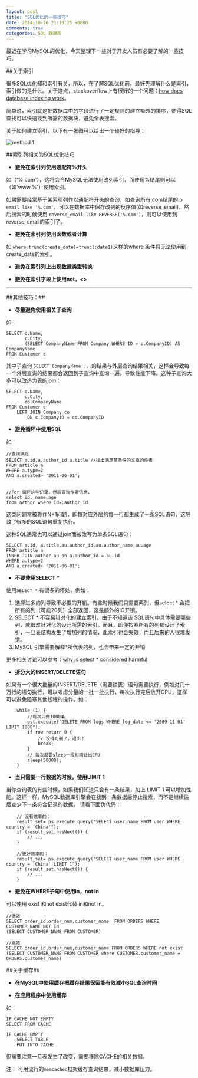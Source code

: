 ```yaml
---
layout: post
title: "SQL优化的一些技巧"
date: 2014-10-26 21:19:25 +0800
comments: true
categories: SQL 数据库
---
```



最近在学习MySQL的优化，今天整理下一些对于开发人员有必要了解的一些技巧。

##关于索引

很多SQL优化都和索引有关，所以，在了解SQL优化前，最好先理解什么是索引，索引做的是什么。关于这点，stackoverflow上有很好的一个问题：[how does database indexing work](http://stackoverflow.com/questions/1108/how-does-database-indexing-work/1130#1130)。

简单说，索引就是把数据库中的字段进行了一定规则的建立额外的排序，使得SQL查找可以快速找到所需的数据块，避免全表搜索。

关于如何建立索引，以下有一张图可以给出一个较好的指导：

![method 1](http://jaskey.github.io/images/SQL/Index_SQL_Tunning.png)


##索引列相关的SQL优化技巧

- **避免在索引列使用通配符%开头**

如（'%.com'），这将会令MySQL无法使用改列索引，而使用%结尾则可以（如'www.%'）使用索引。

如果需要经常基于某索引列作以通配符开头的查询，如查询所有.com结尾的ip 	`email like '%.com'`，可以在数据库中保存改列的反序值(如reverse_email)，然后搜索的时候使用 `reverse_email like REVERSE('%.com')`，则可以使用到reverse_email的索引了。

- **避免在索引列使用函数或者计算**
 
如 `where trunc(create_date)=trunc(:date1)`这样的where 条件将无法使用到create_date的索引。

- **避免在索引列上出现数据类型转换**

- **避免在索引字段上使用not，<>**


----------

##其他技巧：##

- **尽量避免使用相关子查询**

如：

	SELECT c.Name, 
	       c.City,
	       (SELECT CompanyName FROM Company WHERE ID = c.CompanyID) AS CompanyName 
	FROM Customer c

其中子查询 `SELECT CompanyName....`的结果与外层查询结果相关，这样会导致每一个外层查询的结果都会返回到子查询中查询一遍，导致性能下降。这种子查询大多可以改造为表的join：
	
	SELECT c.Name, 
	       c.City, 
	       co.CompanyName 
	FROM Customer c 
		LEFT JOIN Company co
			ON c.CompanyID = co.CompanyID

- **避免循环中使用SQL**

如：

	//查询满足
	SELECT a.id,a.author_id,a.title //找出满足某条件的文章的作者 
	FROM article a
	WHERE a.type=2
	AND a.created> '2011-06-01';
	
	
	//For 循环这些记录，然后查询作者信息，
	select id, name,age
	from arthor where id=:author_id 

这类问题常被称作N+1问题，即每对应外层的每一行都生成了一条SQL语句，这导致了很多的SQL语句重复执行。

这种SQL通常也可以通过join而被改写为单条SQL语句：

	SELECT a.id, a.title,au.author_id,au.author_name,au.age
	FROM artitle a
	INNER JOIN author au on a.author_id = au.id
	WHERE a.type=2
	AND a.created> '2011-06-01';

- **不要使用SELECT \***

使用`SELECT *` 有很多的坏处，例如：

 1. 选择过多的列导致不必要的开销。有些时候我们只需要两列，但select * 会把所有的列（可能20列）全部返回，这是额外的IO开销。
 2. SELECT * 不容易针对化的建立索引。由于不知道该	SQL语句中具体需要哪些列，就很难针对化的设计所需的索引。而且，即便按照所有的列都设计了索引，一旦表结构发生了增加列的情况，此索引也会失效，而且后来的人很难发觉。
 3. MySQL 引擎需要解释*所代表的列，也会带来一定的开销

更多相关讨论可以参考：[why is select * considered harmful](http://stackoverflow.com/questions/3639861/why-is-select-considered-harmful#answer-3639964) 


- **拆分大的INSERT/DELETE语句**

如果有一个很大批量的INSERT/DELETE（需要锁表）语句需要执行，例如对几十万行的语句执行，可以考虑分量的一批一批执行，每次执行完后放开CPU，这样可以避免阻塞其他线程的操作。如：

		while (1) {
		    //每次只做1000条
		    pst.execute("DELETE FROM logs WHERE log_date <= '2009-11-01' LIMIT 1000");
		    if row return 0 {
		        // 没得可删了，退出！
		        break;
		    }
		    // 每次都要sleep一段时间让出CPU
		    sleep(50000);
		}

- **当只需要一行数据的时候，使用LIMIT 1**

当你查询表的有些时候，如果我们知道只会有一条结果，加上 LIMIT 1 可以增加性能。这样一样，MySQL数据库引擎会在找到一条数据后停止搜索，而不是继续往后查少下一条符合记录的数据。
	请看下面伪代码：


		// 没有效率的：
		result_set= ps.execute_query("SELECT user_name FROM user WHERE country = 'China'");
		if (result_set.hasNext()) {
		    // ...
		}
		 
		//更好效率的：
		result_set= ps.execute_query("SELECT user_name FROM user WHERE country = 'China' LIMIT 1");
		if (result_set.hasNext()) {
		    // ...
		}


-  **避免在WHERE子句中使用in，not  in**

可以使用 exist 和not exist代替 in和not in。


	//低效
	SELECT order_id,order_num,customer_name  FROM ORDERS WHERE CUSTOMER_NAME NOT IN 
	(SELECT CUSTOMER_NAME FROM CUSTOMER)

	//高效	
	SELECT order_id,order_num,customer_name FROM ORDERS WHERE not exist 
	(SELECT CUSTOMER_NAME FROM CUSTOMER where CUSTOMER.customer_name = ORDERS.customer_name)


##关于缓存##


- **在MySQL中使用缓存把缓存结果保留能有效减小SQL查询时间**

- **在应用程序中使用缓存**

如：

	IF CACHE NOT EMPTY
	SELECT FROM CACHE

	IF CACHE EMPTY
		SELECT TABLE 
		PUT INTO CACHE

但需要注意一旦表发生了改变，需要移除CACHE的相关数据。

注：
可用流行的`memcached`框架缓存查询结果，减小数据库压力。